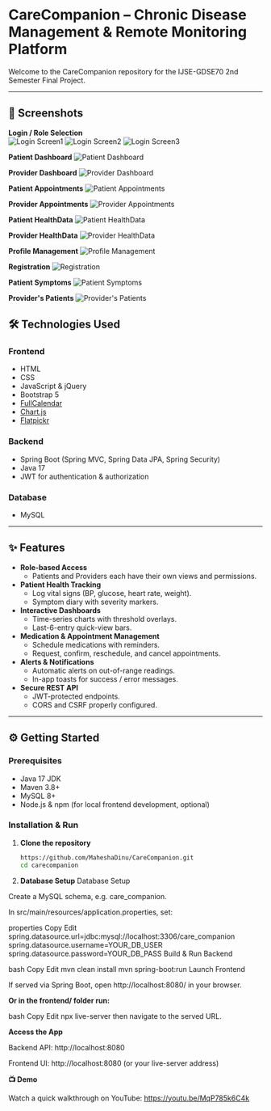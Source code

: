 # CareCompanion – Chronic Disease Management & Remote Monitoring Platform

Welcome to the CareCompanion repository for the IJSE-GDSE70 2nd Semester Final Project.

---

## 🚀 Screenshots

**Login / Role Selection**  
![Login Screen1](/screenshots/login1.png)
![Login Screen2](/screenshots/login2.png)
![Login Screen3](/screenshots/login3.png)

**Patient Dashboard**
![Patient Dashboard](/screenshots/patientDashboard.png)

**Provider Dashboard**
![Provider Dashboard](/screenshots/providerDashboard.png)

**Patient Appointments**
![Patient Appointments](/screenshots/patientAppointments.png)

**Provider Appointments**
![Provider Appointments](/screenshots/providerAppoinment.png)

**Patient HealthData**
![Patient HealthData](/screenshots/patientHealthData.png)

**Provider HealthData**
![Provider HealthData](/screenshots/providerHealthData.png)

**Profile Management**
![Profile Management](/screenshots/patientProfileManagement.png)

**Registration**
![Registration](/screenshots/providerRegistration.png)

**Patient Symptoms**
![Patient Symptoms](/screenshots/patientsymptom.png)

**Provider's Patients**
![Provider's Patients](/screenshots/providerpatientManagement.png)

## 🛠️ Technologies Used

### Frontend
- HTML
- CSS
- JavaScript & jQuery
- Bootstrap 5
- [FullCalendar](https://fullcalendar.io/)
- [Chart.js](https://www.chartjs.org/)
- [Flatpickr](https://flatpickr.js.org/)

### Backend
- Spring Boot (Spring MVC, Spring Data JPA, Spring Security)
- Java 17
- JWT for authentication & authorization

### Database
- MySQL

---

## ✨ Features

- **Role‐based Access**
    - Patients and Providers each have their own views and permissions.
- **Patient Health Tracking**
    - Log vital signs (BP, glucose, heart rate, weight).
    - Symptom diary with severity markers.
- **Interactive Dashboards**
    - Time-series charts with threshold overlays.
    - Last-6-entry quick-view bars.
- **Medication & Appointment Management**
    - Schedule medications with reminders.
    - Request, confirm, reschedule, and cancel appointments.
- **Alerts & Notifications**
    - Automatic alerts on out-of-range readings.
    - In-app toasts for success / error messages.
- **Secure REST API**
    - JWT-protected endpoints.
    - CORS and CSRF properly configured.

---

## ⚙️ Getting Started

### Prerequisites

- Java 17 JDK
- Maven 3.8+
- MySQL 8+
- Node.js & npm (for local frontend development, optional)

### Installation & Run

1. **Clone the repository**
   ```bash
   https://github.com/MaheshaDinu/CareCompanion.git
   cd carecompanion

2. **Database Setup**
   Database Setup

Create a MySQL schema, e.g. care_companion.

In src/main/resources/application.properties, set:

properties
Copy
Edit
spring.datasource.url=jdbc:mysql://localhost:3306/care_companion
spring.datasource.username=YOUR_DB_USER
spring.datasource.password=YOUR_DB_PASS
Build & Run Backend

bash
Copy
Edit
mvn clean install
mvn spring-boot:run
Launch Frontend

If served via Spring Boot, open http://localhost:8080/ in your browser.

**Or in the frontend/ folder run:**

bash
Copy
Edit
npx live-server
then navigate to the served URL.

**Access the App**

Backend API: http://localhost:8080

Frontend UI: http://localhost:8080 (or your live-server address)

**📺 Demo**

Watch a quick walkthrough on YouTube:
https://youtu.be/MqP785k6C4k